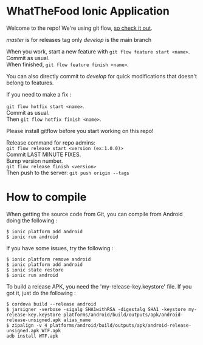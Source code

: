 # WhatTheFood Ionic Application

Welcome to the repo!
We're using git flow, [so check it out](http://jeffkreeftmeijer.com/2010/why-arent-you-using-git-flow/).

_master_ is for releases tag only
_develop_ is the main branch

When you work, start a new feature with `git flow feature start <name>`.  
Commit as usual.  
When finished, `git flow feature finish <name>`.  

You can also directly commit to _develop_ for quick modifications that doesn't belong to features.

If you need to make a fix :

`git flow hotfix start <name>`.  
Commit as usual.  
Then `git flow hotfix finish <name>`.  

Please install gitflow before you start working on this repo!

Release command for repo admins:  
`git flow release start <version (ex:1.0.0)>`  
Commit LAST MINUTE FIXES.  
Bump version number.  
`git flow release finish <version>`  
Then push to the server: `git push origin --tags`

# How to compile

When getting the source code from Git, you can compile from Android doing the following :

```
$ ionic platform add android
$ ionic run android
```

If you have some issues, try the following :

```
$ ionic platform remove android
$ ionic platform add android
$ ionic state restore
$ ionic run android
```

To build a release APK, you need the 'my-release-key.keystore' file. If you got it, just do the following :

```
$ cordova build --release android
$ jarsigner -verbose -sigalg SHA1withRSA -digestalg SHA1 -keystore my-release-key.keystore platforms/android/build/outputs/apk/android-release-unsigned.apk alias_name
$ zipalign -v 4 platforms/android/build/outputs/apk/android-release-unsigned.apk WTF.apk
adb install WTF.apk
```
